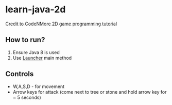 # learn-java-2d

[Credit to CodeNMore 2D game programming tutorial](https://www.youtube.com/playlist?list=PLah6faXAgguMnTBs3JnEJY0shAc18XYQZ)

How to run?
-----------

1. Ensure Java 8 is used
1. Use [Launcher](./src/main/java/org/abondarev/visual/Launcher.java) main method

Controls
--------

- W,A,S,D - for movement
- Arrow keys for attack (come next to tree or stone and hold arrow key for ~ 5 seconds)

